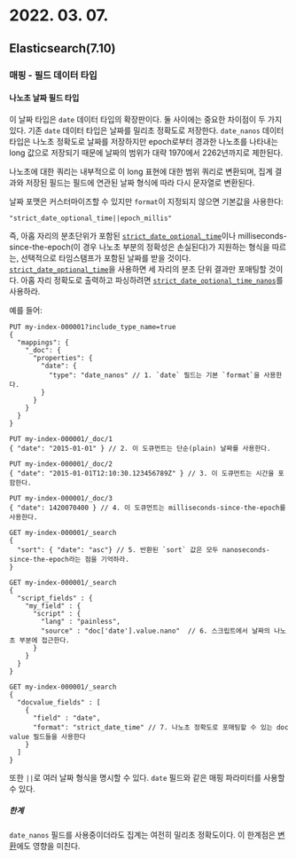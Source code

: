 # 2022. 03. 07.

## Elasticsearch(7.10)

### 매핑 - 필드 데이터 타입

#### 나노초 날짜 필드 타입

이 날짜 타입은 `date` 데이터 타입의 확장판이다. 둘 사이에는 중요한 차이점이 두 가지 있다. 기존 `date` 데이터 타입은 날짜를 밀리초 정확도로 저장한다. `date_nanos` 데이터 타입은 나노초 정확도로 날짜를 저장하지만 epoch로부터 경과한 나노초를 나타내는 long 값으로 저장되기 때문에 날짜의 범위가 대략 1970에서 2262년까지로 제한된다.

나노초에 대한 쿼리는 내부적으로 이 long 표현에 대한 범위 쿼리로 변환되며, 집계 결과와 저장된 필드는 필드에 연관된 날짜 형식에 따라 다시 문자열로 변환된다.

날짜 포맷은 커스터마이즈할 수 있지만 `format`이 지정되지 않으면 기본값을 사용한다:

```
"strict_date_optional_time||epoch_millis"
```

즉, 아홉 자리의 분초단위가 포함된 [`strict_date_optional_time`][strict-date-optional-time]이나 milliseconds-since-the-epoch(이 경우 나노초 부분의 정확성은 손실된다)가 지원하는 형식을 따르는, 선택적으로 타임스탬프가 포함된 날짜를 받을 것이다. [`strict_date_optional_time`][strict-date-optional-time]을 사용하면 세 자리의 분초 단위 결과만 포매팅할 것이다. 아홉 자리 정확도로 출력하고 파싱하려면 [`strict_date_optional_time_nanos`][strict-date-optional-time-nanos]를 사용하라.

예를 들어:

```http
PUT my-index-000001?include_type_name=true
{
  "mappings": {
    "_doc": {
      "properties": {
        "date": {
          "type": "date_nanos" // 1. `date` 필드는 기본 `format`을 사용한다.
        }
      }
    }
  }
}

PUT my-index-000001/_doc/1
{ "date": "2015-01-01" } // 2. 이 도큐먼트는 단순(plain) 날짜를 사용한다.

PUT my-index-000001/_doc/2
{ "date": "2015-01-01T12:10:30.123456789Z" } // 3. 이 도큐먼트는 시간을 포함한다.

PUT my-index-000001/_doc/3
{ "date": 1420070400 } // 4. 이 도큐먼트는 milliseconds-since-the-epoch를 사용한다.

GET my-index-000001/_search
{
  "sort": { "date": "asc"} // 5. 반환된 `sort` 값은 모두 nanoseconds-since-the-epoch라는 점을 기억하라.
}

GET my-index-000001/_search
{
  "script_fields" : {
    "my_field" : {
      "script" : {
        "lang" : "painless",
        "source" : "doc['date'].value.nano"  // 6. 스크립트에서 날짜의 나노초 부분에 접근한다.
      }
    }
  }
}

GET my-index-000001/_search
{
  "docvalue_fields" : [
    {
      "field" : "date",
      "format": "strict_date_time" // 7. 나노초 정확도로 포매팅할 수 있는 doc value 필드들을 사용한다
    }
  ]
}
```

또한 `||`로 여러 날짜 형식을 명시할 수 있다. `date` 필드와 같은 매핑 파라미터를 사용할 수 있다.

##### 한계

`date_nanos` 필드를 사용중이더라도 집계는 여전히 밀리초 정확도이다. 이 한계점은 [변환][transform]에도 영향을 미친다.



[strict-date-optional-time]: https://www.elastic.co/guide/en/elasticsearch/reference/7.10/mapping-date-format.html#strict-date-time
[strict-date-optional-time-nanos]: https://www.elastic.co/guide/en/elasticsearch/reference/7.10/mapping-date-format.html#strict-date-time-nanos
[transform]: https://www.elastic.co/guide/en/elasticsearch/reference/7.10/transforms.html